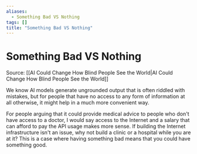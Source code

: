 ```yaml
---
aliases:
  - Something Bad VS Nothing
tags: []
title: "Something Bad VS Nothing"
---
```


# Something Bad VS Nothing

Source: [[AI Could Change How Blind People See the World|AI Could Change How Blind People See the World]]

We know AI models generate ungrounded output that is often riddled with mistakes, but for people that have no access to any form of information at all otherwise, it might help in a much more convenient way.

For people arguing that it could provide medical advice to people who don't have access to a doctor, I would say access to the Internet and a salary that can afford to pay the API usage makes more sense. If building the Internet infrastructure isn't an issue, why not build a clinic or a hospital while you are at it? This is a case where having something bad means that you could have something good.